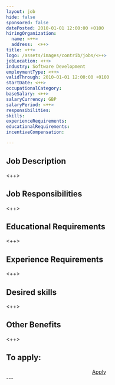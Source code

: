 ```yaml
---
layout: job
hide: false
sponsored: false
datePosted: 2010-01-01 12:00:00 +0100
hiringOrganization:
  name: <++>
  address:  <++>
title: <++>
logo: /assets/images/contrib/jobs/<++>
jobLocation: <++>
industry: Software Development
employmentType: <++>
validThrough: 2010-01-01 12:00:00 +0100
startDate: <++>
occupationalCategory:
baseSalary: <++>
salaryCurrency: GBP
salaryPeriod: <++>
responsibilities:
skills:
experienceRequirements:
educationalRequirements:
incentiveCompensation:

---
```


## Job Description
<++>

## Job Responsibilities
<++>

## Educational Requirements
<++>

## Experience Requirements
<++>

## Desired skills
<++>

## Other Benefits
<++>

## To apply:

<div class="to-apply" style="text-align: center">
  <a class="btn btn--dark" style="margin: 20px" href="<++>">
    Apply
  </a>
</div>
---
